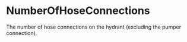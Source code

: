 NumberOfHoseConnections
=======================

The number of hose connections on the hydrant (excluding the pumper connection).
